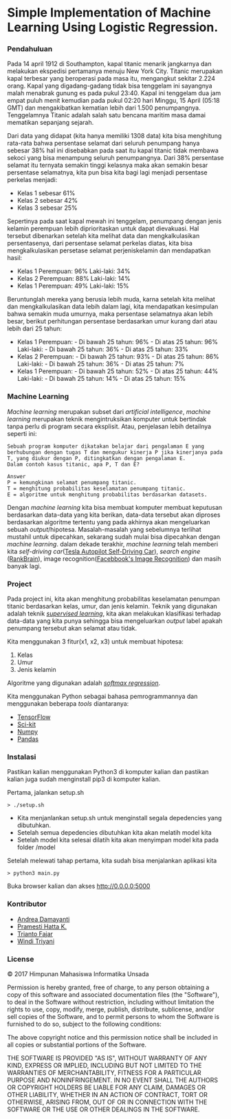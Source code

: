 # Simple Implementation of Machine Learning Using Logistic Regression.


### Pendahuluan
Pada 14 april 1912 di Southampton, kapal titanic menarik jangkarnya dan melakukan ekspedisi pertamanya menuju New York City. Titanic merupakan kapal terbesar yang beroperasi pada masa itu, mengangkut sekitar 2.224 orang. Kapal yang digadang-gadang tidak bisa tenggelam ini sayangnya malah menabrak gunung es pada pukul 23:40. Kapal ini tenggelam dua jam empat puluh menit kemudian pada pukul 02:20 hari Minggu, 15 April (05:18 GMT) dan mengakibatkan kematian lebih dari 1.500 penumpangnya. Tenggelamnya Titanic adalah salah satu bencana maritim masa damai mematikan sepanjang sejarah.

Dari data yang didapat (kita hanya memiliki 1308 data) kita bisa menghitung rata-rata bahwa persentase selamat dari seluruh penumpang hanya sebesar 38% hal ini disebabkan pada saat itu kapal titanic tidak membawa sekoci yang bisa menampung seluruh penumpangnya. Dari 38% persentase selamat itu ternyata semakin tinggi kelasnya maka akan semakin besar persentase selamatnya, kita pun bisa kita bagi lagi menjadi persentase perkelas menjadi:

 - Kelas 1 sebesar 61%
 - Kelas 2 sebesar 42%
 - Kelas 3 sebesar 25%

Sepertinya pada saat kapal mewah ini tenggelam, penumpang dengan jenis kelamin perempuan lebih diprioritaskan untuk dapat dievakuasi. Hal tersebut dibenarkan setelah kita melihat data dan mengkalkulasikan persentasenya, dari persentase selamat perkelas diatas, kita bisa mengkalkulasikan persetase selamat perjeniskelamin  dan mendapatkan hasil:

 - Kelas 1
       Perempuan:  96%
       Laki-laki: 34%
 - Kelas 2
       Perempuan:  88%
       Laki-laki: 14%
 - Kelas 1
      Perempuan:  49%
      Laki-laki: 15%

Beruntunglah mereka yang berusia lebih muda, karna setelah kita melihat dan mengkalkulasikan data lebih dalam lagi, kita mendapatkan kesimpulan bahwa semakin muda umurnya, maka persentase selamatnya akan lebih besar, berikut perhitungan persentase berdasarkan umur kurang dari atau lebih dari 25 tahun:

- Kelas 1
       Perempuan:
	       - Di bawah 25 tahun: 96%
	       - Di atas 25 tahun: 96%
       Laki-laki:
	       - Di bawah 25 tahun: 36%
	       - Di atas 25 tahun: 33%
- Kelas 2
       Perempuan:
	       - Di bawah 25 tahun: 93%
	       - Di atas 25 tahun: 86%
       Laki-laki:
	       - Di bawah 25 tahun: 36%
	       - Di atas 25 tahun: 7%
- Kelas 1
      Perempuan:
	       - Di bawah 25 tahun: 52%
	       - Di atas 25 tahun: 44%
       Laki-laki:
	       - Di bawah 25 tahun: 14%
	       - Di atas 25 tahun: 15%
   

### Machine Learning
*Machine learning* merupakan subset dari *artificial intelligence*, *machine learning* merupakan teknik mengintruksikan komputer untuk bertindak tanpa perlu di program secara eksplisit.  Atau, penjelasan lebih detailnya seperti ini:

    Sebuah program komputer dikatakan belajar dari pengalaman E yang berhubungan dengan tugas T dan mengukur kinerja P jika kinerjanya pada T, yang diukur dengan P, ditingkatkan dengan pengalaman E.
    Dalam contoh kasus titanic, apa P, T dan E?
    
    Answer
    P = kemungkinan selamat penumpang titanic.
    T = menghitung probabilitas keselamatan penumpang titanic.
    E = algoritme untuk menghitung probabilitas berdasarkan datasets.

Dengan *machine learning* kita bisa membuat komputer membuat keputusan berdasarkan data-data yang kita berikan, data-data tersebut akan diproses berdasarkan algoritme tertentu yang pada akhirnya akan mengeluarkan sebuah *output*/hipotesa. Masalah-masalah yang sebelumnya terlihat mustahil untuk dipecahkan, sekarang sudah mulai bisa dipecahkan dengan *machine learning*. dalam dekade terakhir, *machine learning* telah memberi kita *self-driving car*([Tesla Autopilot Self-Driving Car](https://www.youtube.com/watch?v=PUw_DMaQ264&t=12s)), *search engine* ([RankBrain](https://en.wikipedia.org/wiki/RankBrain)), image recognition([Facebbook's Image Recognition](http://www.theverge.com/2016/8/25/12630850/facebook-fair-deepmask-sharpmask-ai-image-recognition)) dan masih banyak lagi.

### Project
Pada project ini, kita akan menghitung probabilitas keselamatan penumpan titanic berdasarkan kelas, umur, dan jenis kelamin. Teknik yang digunakan adalah teknik [*supervised learning*](https://en.wikipedia.org/wiki/Supervised_learning), kita akan melakukan klasifikasi terhadap data-data yang kita punya sehingga bisa mengeluarkan *output* label apakah penumpang tersebut akan selamat atau tidak.

Kita menggunakan 3 fitur(x1, x2, x3) untuk membuat hipotesa:

 1. Kelas
 2. Umur
 3. Jenis kelamin

Algoritme yang digunakan adalah [*softmax regression*](http://www.kdnuggets.com/2016/07/softmax-regression-related-logistic-regression.html).

Kita menggunakan Python sebagai bahasa pemrogrammannya dan menggunakan beberapa *tools* diantaranya:

 - [TensorFlow](https://tensorflow.org)
 - [Sci-kit](http://scikit-learn.org/)
 - [Numpy](http://www.numpy.org/)
 - [Pandas](http://pandas.pydata.org/)

### Instalasi
Pastikan kalian menggunakan Python3 di komputer kalian dan pastikan kalian juga sudah menginstall pip3 di komputer kalian.

Pertama, jalankan setup.sh
    
    > ./setup.sh

- Kita menjanlankan setup.sh untuk menginstall segala depedencies yang dibutuhkan.
- Setelah semua depedencies dibutuhkan kita akan melatih model kita
- Setelah model kita selesai dilatih kita akan menyimpan model kita pada folder /model

Setelah melewati tahap pertama, kita sudah bisa menjalankan aplikasi kita

    > python3 main.py

   
Buka browser kalian dan akses http://0.0.0.0:5000

### Kontributor
- [Andrea Damayanti](https://www.facebook.com/Chedhit.4ever?fref=ts)
- [Pramesti Hatta K.](https://facebook.com/opam22)
- [Trianto Fajar](https://www.facebook.com/insinyur.sth?fref=ts)
- [Windi Triyani](https://www.facebook.com/windy.triyani?fref=ts)

### License
© 2017 Himpunan Mahasiswa Informatika Unsada

Permission is hereby granted, free of charge, to any person obtaining a copy of this software and associated documentation files (the "Software"), to deal in the Software without restriction, including without limitation the rights to use, copy, modify, merge, publish, distribute, sublicense, and/or sell copies of the Software, and to permit persons to whom the Software is furnished to do so, subject to the following conditions:

The above copyright notice and this permission notice shall be included in all copies or substantial portions of the Software.

THE SOFTWARE IS PROVIDED "AS IS", WITHOUT WARRANTY OF ANY KIND, EXPRESS OR IMPLIED, INCLUDING BUT NOT LIMITED TO THE WARRANTIES OF MERCHANTABILITY, FITNESS FOR A PARTICULAR PURPOSE AND NONINFRINGEMENT. IN NO EVENT SHALL THE AUTHORS OR COPYRIGHT HOLDERS BE LIABLE FOR ANY CLAIM, DAMAGES OR OTHER LIABILITY, WHETHER IN AN ACTION OF CONTRACT, TORT OR OTHERWISE, ARISING FROM, OUT OF OR IN CONNECTION WITH THE SOFTWARE OR THE USE OR OTHER DEALINGS IN THE SOFTWARE. 
